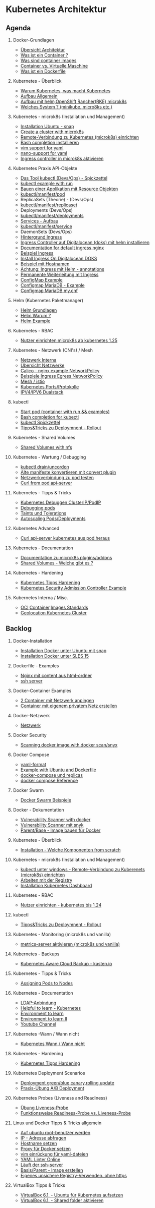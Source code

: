 # Kubernetes Architektur

## Agenda 

  1. Docker-Grundlagen 
     * [Übersicht Architektur](architektur.md)
     * [Was ist ein Container ?](container.md)
     * [Was sind container images](container-images.md) 
     * [Container vs. Virtuelle Maschine](container-vs-vm.md)
     * [Was ist ein Dockerfile](dockerfile.md) 
      
  1. Kubernetes - Überblick
     * [Warum Kubernetes, was macht Kubernetes](warum-kubernetes.md) 
     * [Aufbau Allgemein](/kubernetes/architecture.md)
     * [Aufbau mit helm,OpenShift,Rancher(RKE),microk8s](/kubernetes/aufbau-helm-microk8s-kubernetes.md)
     * [Welches System ? (minikube, micro8ks etc.)](welches-system.md)

  1. Kubernetes - microk8s (Installation und Management) 
     * [Installation Ubuntu - snap](microk8s/installation-ubuntu-snap.md)
     * [Create a cluster with microk8s](microk8s/cluster.md)
     * [Remote-Verbindung zu Kubernetes (microk8s) einrichten](microk8s/connect-from-remote.md)
     * [Bash completion installieren](kubectl/bash-completion.md)
     * [vim support for yaml](vim/vim-yaml.md)
     * [nano-support for yaml](nano/nano-yaml.md)
     * [Ingress controller in microk8s aktivieren](microk8s/ingress.md) 

  1. Kubernetes Praxis API-Objekte 
     * [Das Tool kubectl (Devs/Ops) - Spickzettel](/kubectl/spickzettel.md)
     * [kubectl example with run](/kubectl/run-with-example.md)
     * [Bauen einer Applikation mit Resource Objekten](bauen-einer-webanwendung.md)
     * [kubectl/manifest/pod](/kubectl-examples/01-pod-nginx.md)
     * ReplicaSets (Theorie) - (Devs/Ops)
     * [kubectl/manifest/replicaset](/kubectl-examples/01a-replicaset-nginx.md)
     * Deployments (Devs/Ops)
     * [kubectl/manifest/deployments](/kubectl-examples/03-nginx-deployment.md)
     * [Services - Aufbau](/kubernetes/services-aufbau.md)
     * [kubectl/manifest/service](/kubectl-examples/03b-service.md)
     * DaemonSets (Devs/Ops)
     * [Hintergrund Ingress](/kubernetes/ingress.md) 
     * [Ingress Controller auf Digitalocean (doks) mit helm installieren](/digitalocean/ingress-auf-digitalocean-mit-helm.md)
     * [Documentation for default ingress nginx](https://kubernetes.github.io/ingress-nginx/user-guide/nginx-configuration/configmap/)
     * [Beispiel Ingress](/kubectl-examples/04-ingress-nginx.md)
     * [Install Ingress On Digitalocean DOKS](/digitalocean/install-ingress-helm.md)
     * [Beispiel mit Hostnamen](/kubectl-examples/04-ingress-nginx-with-hostnames.md)
     * [Achtung: Ingress mit Helm - annotations](/ingress-mit-helm-class-achtung.md)
     * [Permanente Weiterleitung mit Ingress](/kubectl-examples/05-ingress-permanent-redirect.md)
     * [ConfigMap Example](/kubectl-examples/06-configmap.md)
     * [Configmap MariaDB - Example](kubectl-examples/06a-configmap-mariadb.md)
     * [Configmap MariaDB my.cnf](kubectl-examples/06b-mariadb-configmap-configfile.md)
     
  1. Helm (Kubernetes Paketmanager) 
     * [Helm Grundlagen](/helm/grundlagen.md)
     * [Helm Warum ?](/helm/warum.md)
     * [Helm Example](/helm/example.md)

  1. Kubernetes - RBAC 
     * [Nutzer einrichten microk8s ab kubernetes 1.25](/kubernetes/rbac-create-user-kubernetes-1-25.md) 
 
  1. Kubernetes - Netzwerk (CNI's) / Mesh
     * [Netzwerk Interna](/kubernetes-networks/networking-internal-overview.md)
     * [Übersicht Netzwerke](/kubernetes-networks/overview.md) 
     * [Calico - nginx example NetworkPolicy](/kubernetes-network/callico/00-simple-example.md)
     * [Beispiele Ingress Egress NetworkPolicy](kubernetes-networks/examples-ingress-egress.md)
     * [Mesh / istio](sammlung-istio.md)  
     * [Kubernetes Ports/Protokolle](https://kubernetes.io/docs/reference/networking/ports-and-protocols/)
     * [IPV4/IPV6 Dualstack](https://kubernetes.io/docs/concepts/services-networking/dual-stack/)
   
  1. kubectl 
     * [Start pod (container with run && examples)](/kubectl/run-with-example.md)
     * [Bash completion for kubectl](/kubectl/bash-completion.md)
     * [kubectl Spickzettel](/kubectl/spickzettel.md)
     * [Tipps&Tricks zu Deploymnent - Rollout](/kubectl/rollout.md) 

  1. Kubernetes - Shared Volumes 
     * [Shared Volumes with nfs](shared-volumes/nfs-multi.md)

  1. Kubernetes - Wartung / Debugging 
     * [kubectl drain/uncordon](/kubectl/uncordon-drain.md)
     * [Alte manifeste konvertieren mit convert plugin](/kubectl/convert-plugin.md)
     * [Netzwerkverbindung zu pod testen](/tipps-tricks/verbindung-zu-pod-testen.md)
     * [Curl from pod api-server](/kubernetes-advanced/curl-api-server.md)

  1. Kubernetes - Tipps & Tricks 
     * [Kubernetes Debuggen ClusterIP/PodIP](/tipps-tricks/cluster-ip-debug.md)
     * [Debugging pods](tipps-tricks/debugging-pods.md)
     * [Taints und Tolerations](kubernetes/taints-tolerations.md)
     * [Autoscaling Pods/Deployments](/kubernetes/autoscaling.md)

  1. Kubernetes Advanced 
     * [Curl api-server kubernetes aus pod heraus](kubernetes-advanced/curl-api-server.md)

  1. Kubernetes - Documentation 
     * [Documentation zu microk8s plugins/addons](https://microk8s.io/docs/addons)  
     * [Shared Volumes - Welche gibt es ?](https://kubernetes.io/docs/concepts/storage/volumes/)

  1. Kubernetes - Hardening 
     * [Kubernetes Tipps Hardening](kubernetes-security/tipps-hardening.md)
     * [Kubernetes Security Admission Controller Example](kubernetes-security/pod-security-admission.md)
     
  1. Kubernetes Interna / Misc.
     * [OCI,Container,Images Standards](docker-alternatives-kubernetes.md)
     * [Geolocation Kubernetes Cluster](https://learnk8s.io/bite-sized/connecting-multiple-kubernetes-clusters)
  
## Backlog

  1. Docker-Installation
     * [Installation Docker unter Ubuntu mit snap](install-ubuntu-snap.md)
     * [Installation Docker unter SLES 15](install-sles15-zypper.md)
  
  1. Dockerfile - Examples 
     * [Nginx mit content aus html-ordner](nginx-html-content.md)
     * [ssh server](ubuntu-ssh-server.md)
  
  1. Docker-Container Examples 
     * [2 Container mit Netzwerk anpingen](2-containers-with-network-ping.md)
     * [Container mit eigenem privatem Netz erstellen](container-with-own-bridge.md)  
  
  1. Docker-Netzwerk 
     * [Netzwerk](network.md)
     
  1. Docker Security 
     * [Scanning docker image with docker scan/snyx](docker/security/docker-scan-snyk.md) 
  
  1. Docker Compose
     * [yaml-format](yaml-format.md)
     * [Example with Ubuntu and Dockerfile](example-docker-compose-ubuntu-build.md)
     * [docker-compose und replicas](docker-compose-replicas.md)
     * [docker compose Reference](https://docs.docker.com/compose/compose-file/compose-file-v3/)
  
  1. Docker Swarm 
     * [Docker Swarm Beispiele](docker-swarm-examples.md)

  1. Docker - Dokumentation 
     * [Vulnerability Scanner with docker](https://docs.docker.com/engine/scan/#prerequisites)
     * [Vulnerability Scanner mit snyk](https://snyk.io/plans/)
     * [Parent/Base - Image bauen für Docker](https://docs.docker.com/develop/develop-images/baseimages/)
    
  1. Kubernetes - Überblick
     * [Installation - Welche Komponenten from scratch](/kubernetes/installation-components-overview.md)

  1. Kubernetes - microk8s (Installation und Management) 
     * [kubectl unter windows - Remote-Verbindung zu Kuberenets (microk8s) einrichten](kubectl-windows.md)
     * [Arbeiten mit der Registry](microk8s/registry.md)
     * [Installation Kubernetes Dashboard](/microk8s/dashboard.md) 

  1. Kubernetes - RBAC 
     * [Nutzer einrichten - kubernetes bis 1.24](/kubernetes/rbac-create-user.md) 
     
  1. kubectl 
     * [Tipps&Tricks zu Deploymnent - Rollout](/kubectl/rollout.md) 
     
  1. Kubernetes - Monitoring (microk8s und vanilla) 
     * [metrics-server aktivieren (microk8s und vanilla)](/microk8s/metrics-server.md)

  1. Kubernetes - Backups 
     + [Kubernetes Aware Cloud Backup - kasten.io](/backups/cluster-backup-kasten-io.md)

  1. Kubernetes - Tipps & Tricks 
     * [Assigning Pods to Nodes](/tipps-tricks/pods-2-nodes.md) 

  1. Kubernetes - Documentation 
     * [LDAP-Anbindung](https://github.com/apprenda-kismatic/kubernetes-ldap)
     * [Helpful to learn - Kubernetes](https://kubernetes.io/docs/tasks/)
     * [Environment to learn](https://killercoda.com/killer-shell-cks)
     * [Environment to learn II](https://killercoda.com/)
     * [Youtube Channel](https://www.youtube.com/watch?v=01qcYSck1c4)

  1. Kubernetes -Wann / Wann nicht 
     * [Kubernetes Wann / Wann nicht](kubernetes/wann-kubernetes-wann-nicht.md)

  1. Kubernetes - Hardening 
     * [Kubernetes Tipps Hardening](kubernetes-security/tipps-hardening.md)

  1. Kubernetes Deployment Scenarios 
     * [Deployment green/blue,canary,rolling update](/kubernetes/deployment-strategies-en.md)
     * [Praxis-Übung A/B Deployment](/kubectl-examples/08-ab-deployment.md)

  1. Kubernetes Probes (Liveness and Readiness) 
     * [Übung Liveness-Probe](/probes/uebung-liveness.md)
     * [Funktionsweise Readiness-Probe vs. Liveness-Probe](/probes/readiness.md) 
       
  1. Linux und Docker Tipps & Tricks allgemein 
     * [Auf ubuntu root-benutzer werden](sudo.md)
     * [IP - Adresse abfragen](ip-a.md)
     * [Hostname setzen](hostname.md)
     * [Proxy für Docker setzen](proxy-docker.md)
     * [vim einrückung für yaml-dateien](/vim/vim-yaml.md)
     * [YAML Linter Online](http://www.yamllint.com/)
     * [Läuft der ssh-server](ssh-running.md)
     * [Basis/Parent - Image erstellen](docker-base-image.md)
     * [Eigenes unsichere Registry-Verwenden. ohne https](insecure-registry.md)
     
  1. VirtualBox Tipps & Tricks 
     * [VirtualBox 6.1. - Ubuntu für Kubernetes aufsetzen ](virtualbox-ubuntu.md)
     * [VirtualBox 6.1. - Shared folder aktivieren](virtualbox-shared-folders.md)
